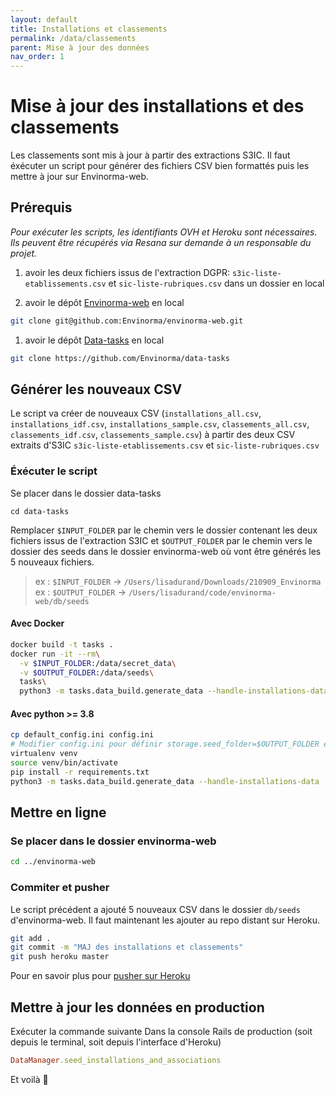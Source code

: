 ```yaml
---
layout: default
title: Installations et classements
permalink: /data/classements
parent: Mise à jour des données
nav_order: 1
---
```


# Mise à jour des installations et des classements

Les classements sont mis à jour à partir des extractions S3IC. Il faut éxécuter un script pour générer des fichiers CSV bien formattés puis les mettre à jour sur Envinorma-web.

## Prérequis

_Pour exécuter les scripts, les identifiants OVH et Heroku sont nécessaires. Ils peuvent être récupérés via Resana sur demande à un responsable du projet._

1. avoir les deux fichiers issus de l'extraction DGPR: `s3ic-liste-etablissements.csv` et `sic-liste-rubriques.csv` dans un dossier en local

2. avoir le dépôt [Envinorma-web](https://github.com/Envinorma/envinorma-web) en local

```sh
git clone git@github.com:Envinorma/envinorma-web.git
```

1. avoir le dépôt [Data-tasks](https://github.com/Envinorma/data-tasks) en local

```sh
git clone https://github.com/Envinorma/data-tasks
```

## Générer les nouveaux CSV

Le script va créer de nouveaux CSV (`installations_all.csv`, `installations_idf.csv`, `installations_sample.csv`, `classements_all.csv`, `classements_idf.csv`, `classements_sample.csv`) à partir des deux CSV extraits d'S3IC `s3ic-liste-etablissements.csv` et `sic-liste-rubriques.csv`

### Éxécuter le script

Se placer dans le dossier data-tasks

```
cd data-tasks
```

Remplacer `$INPUT_FOLDER` par le chemin vers le dossier contenant les deux fichiers issus de l'extraction S3IC et `$OUTPUT_FOLDER` par le chemin vers le dossier des seeds dans le dossier envinorma-web où vont être générés les 5 nouveaux fichiers.

> ex : `$INPUT_FOLDER` -> `/Users/lisadurand/Downloads/210909_Envinorma`\
> ex : `$OUTPUT_FOLDER` -> `/Users/lisadurand/code/envinorma-web/db/seeds`

#### Avec Docker

```sh
docker build -t tasks .
docker run -it --rm\
  -v $INPUT_FOLDER:/data/secret_data\
  -v $OUTPUT_FOLDER:/data/seeds\
  tasks\
  python3 -m tasks.data_build.generate_data --handle-installations-data
```

#### Avec python >= 3.8

```sh
cp default_config.ini config.ini
# Modifier config.ini pour définir storage.seed_folder=$OUTPUT_FOLDER et storage.secret_data_folder=$INPUT_FOLDER
virtualenv venv
source venv/bin/activate
pip install -r requirements.txt
python3 -m tasks.data_build.generate_data --handle-installations-data
```

## Mettre en ligne

### Se placer dans le dossier envinorma-web

```sh
cd ../envinorma-web
```

### Commiter et pusher

Le script précédent a ajouté 5 nouveaux CSV dans le dossier `db/seeds` d'envinorma-web.
Il faut maintenant les ajouter au repo distant sur Heroku.

```sh
git add .
git commit -m "MAJ des installations et classements"
git push heroku master
```

Pour en savoir plus pour [pusher sur Heroku](https://github.com/Envinorma/envinorma-web/#d%C3%A9ployer-sur-heroku)

## Mettre à jour les données en production

Exécuter la commande suivante Dans la console Rails de production (soit depuis le terminal, soit depuis l'interface d'Heroku)

```ruby
DataManager.seed_installations_and_associations
```

Et voilà 🎉
